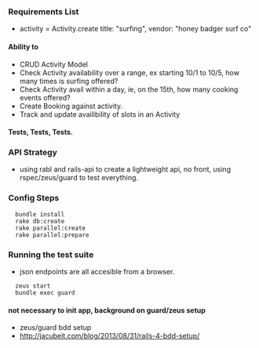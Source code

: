 ### Requirements List

  - activity = Activity.create title: "surfing", vendor: "honey badger surf co"

  #### Ability to 
  - CRUD Activity Model
  - Check Activity availability over a range, ex starting 10/1 to 10/5, how many times is surfing offered?
  - Check Activity avail within a day, ie, on the 15th, how many cooking events offered? 
  - Create Booking against activity.
  - Track and update availibility of slots in an Activity
  #### Tests, Tests, Tests.

### API Strategy

  - using rabl and rails-api to create a lightweight api, no front, using rspec/zeus/guard to test everything.

### Config Steps

```
  bundle install
  rake db:create
  rake parallel:create
  rake parallel:prepare
```

### Running the test suite

  -  json endpoints are all accesible from a browser.

```
  zeus start
  bundle exec guard
```

#### not necessary to init app, background on guard/zeus setup
  - zeus/guard bdd setup 
  - http://jacubeit.com/blog/2013/08/31/rails-4-bdd-setup/
